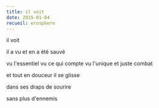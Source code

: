 ```yaml
---
title: il voit
date: 2015-01-04
recueil: erosphere
---
```


il voit

il a vu
et en a été sauvé

vu l'essentiel
vu ce qui compte
vu l'unique et juste combat

et tout en douceur
il se glisse

dans ses draps de sourire

sans plus d'ennemis

